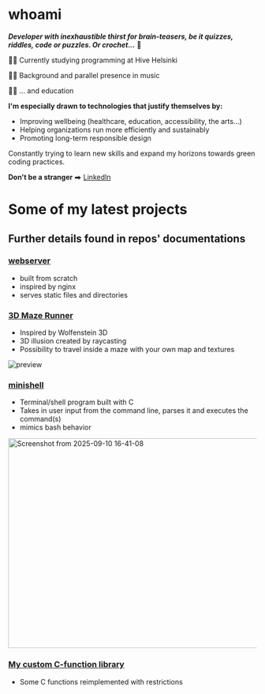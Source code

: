 # whoami

***Developer with inexhaustible thirst for brain-teasers, be it quizzes, riddles, code or puzzles. Or crochet...*** 🧶

👩‍💻 Currently studying programming at Hive Helsinki

👩‍🎤 Background and parallel presence in music

👩‍🏫 ... and education

**I'm especially drawn to technologies that justify themselves by:**
  - Improving wellbeing (healthcare, education, accessibility, the arts...)
  - Helping organizations run more efficiently and sustainably
  - Promoting long-term responsible design

Constantly trying to learn new skills and expand my horizons towards green coding practices.

**Don't be a stranger** ⮕ [LinkedIn](https://www.linkedin.com/in/saara-leena-niemela/)

# Some of my latest projects

## Further details found in repos' documentations

### [webserver](https://github.com/JiggyStardust/webserv) 
- built from scratch
- inspired by nginx
- serves static files and directories

### [3D Maze Runner](https://github.com/JiggyStardust/cub3D)
- Inspired by Wolfenstein 3D
- 3D illusion created by raycasting
- Possibility to travel inside a maze with your own map and textures

![preview](https://github.com/JiggyStardust/cub3D/blob/main/cub3d.gif)

### [minishell](https://github.com/JiggyStardust/minishell)
- Terminal/shell program built with C
- Takes in user input from the command line, parses it and executes the command(s)
- mimics bash behavior

<img width="700" height="425" alt="Screenshot from 2025-09-10 16-41-08" src="https://github.com/user-attachments/assets/060c4461-2a49-4d8b-9af6-37062232a61d" />


### [My custom C-function library](https://github.com/JiggyStardust/Libft)
- Some C functions reimplemented with restrictions
